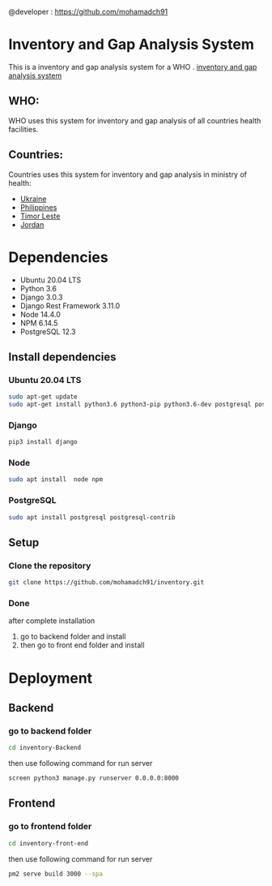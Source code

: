 
@developer : https://github.com/mohamadch91

# Inventory and Gap Analysis System

This is a inventory and gap analysis system for a WHO .
[inventory and gap analysis system](invgap.org)
## WHO:
WHO uses this system for inventory and gap analysis of all countries health facilities.

## Countries:
Countries uses this system for inventory and gap analysis in ministry of health:
- [Ukraine](https://ukr.invgap.org/)
- [Philippines](https://phl.invgap.org/)
- [Timor Leste](https://tls.invgap.org/)
- [Jordan](https://jor.invgap.org/)




# Dependencies
- Ubuntu 20.04 LTS
- Python 3.6
- Django 3.0.3
- Django Rest Framework 3.11.0
- Node 14.4.0
- NPM 6.14.5
- PostgreSQL 12.3
## Install dependencies
### Ubuntu 20.04 LTS
```bash
sudo apt-get update
sudo apt-get install python3.6 python3-pip python3.6-dev postgresql postgresql-contrib libpq-dev
```
### Django
```bash
pip3 install django
```
### Node
```bash
sudo apt install  node npm  
```
### PostgreSQL
```bash
sudo apt install postgresql postgresql-contrib
```
## Setup
### Clone the repository
```bash
git clone https://github.com/mohamadch91/inventory.git
```
### Done
after complete installation 
1. go to backend folder and install
2. then go to front end folder and install

# Deployment

## Backend

### go to backend folder
```bash
cd inventory-Backend
```
then use following command for run server
```bash
screen python3 manage.py runserver 0.0.0.0:8000
```

## Frontend

### go to frontend folder
```bash
cd inventory-front-end
```
then use following command for run server
```bash
pm2 serve build 3000 --spa
```

